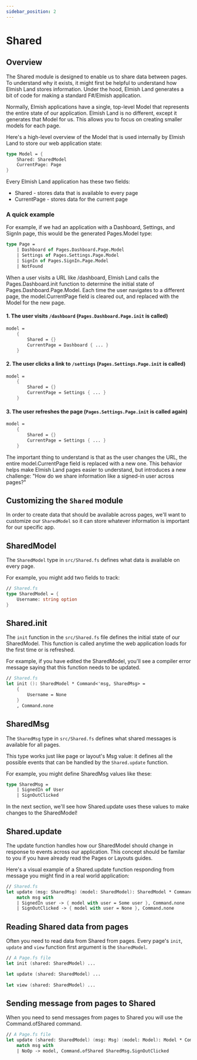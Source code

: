 ```yaml
---
sidebar_position: 2
---
```


# Shared

## Overview 
The Shared module is designed to enable us to share data between pages. To understand why it exists, it might first be helpful to understand how Elmish Land stores information. Under the hood, Elmish Land generates a bit of code for making a standard F#/Elmish application.

Normally, Elmish applications have a single, top-level Model that represents the entire state of our application. Elmish Land is no different, except it generates that Model for us. This allows you to focus on creating smaller models for each page.

Here's a high-level overview of the Model that is used internally by Elmish Land to store our web application state:

```fsharp
type Model = {
    Shared: SharedModel
    CurrentPage: Page
}
```

Every Elmish Land application has these two fields:

* Shared - stores data that is available to every page
* CurrentPage - stores data for the current page

### A quick example
For example, if we had an application with a Dashboard, Settings, and SignIn page, this would be the generated Pages.Model type:

```fsharp
type Page =
    | Dashboard of Pages.Dashboard.Page.Model
    | Settings of Pages.Settings.Page.Model
    | SignIn of Pages.SignIn.Page.Model
    | NotFound
```

When a user visits a URL like /dashboard, Elmish Land calls the Pages.Dashboard.init function to determine the initial state of Pages.Dashboard.Page.Model. Each time the user navigates to a different page, the model.CurrentPage field is cleared out, and replaced with the Model for the new page.

#### 1. The user visits `/dashboard` (`Pages.Dashboard.Page.init` is called)
```fsharp
model =
    { 
        Shared = {}
        CurrentPage = Dashboard { ... }
    }
```

#### 2. The user clicks a link to `/settings` (`Pages.Settings.Page.init` is called)
```fsharp
model =
    { 
        Shared = {}
        CurrentPage = Settings { ... }
    }
```

#### 3. The user refreshes the page (`Pages.Settings.Page.init` is called again)
```fsharp
model =
    { 
        Shared = {}
        CurrentPage = Settings { ... }
    }
```

The important thing to understand is that as the user changes the URL, the entire model.CurrentPage field is replaced with a new one. This behavior helps make Elmish Land pages easier to understand, but introduces a new challenge: "How do we share information like a signed-in user across pages?"

## Customizing the `Shared` module
In order to create data that should be available across pages, we'll want to customize our `SharedModel` so it can store whatever information is important for our specific app.

## SharedModel
The `SharedModel` type in `src/Shared.fs` defines what data is available on every page.

For example, you might add two fields to track:

```fsharp
// Shared.fs
type SharedModel = {
    Username: string option
}
``` 

## Shared.init
The `init` function in the `src/Shared.fs` file defines the initial state of our SharedModel. This function is called anytime the web application loads for the first time or is refreshed.

For example, if you have edited the SharedModel, you'll see a compiler error message saying that this function needs to be updated.

```fsharp
// Shared.fs
let init (): SharedModel * Command<'msg, SharedMsg> =
    {
        Username = None
    }
    , Command.none
``` 

## SharedMsg
The `SharedMsg` type in `src/Shared.fs` defines what shared messages is available for all pages.

This type works just like page or layout's Msg value: it defines all the possible events that can be handled by the `Shared.update` function.

For example, you might define SharedMsg values like these:

```fsharp
type SharedMsg = 
    | SignedIn of User
    | SignOutClicked
```

In the next section, we'll see how Shared.update uses these values to make changes to the SharedModel!

## Shared.update
The update function handles how our SharedModel should change in response to events across our application. This concept should be familar to you if you have already read the Pages or Layouts guides.

Here's a visual example of a Shared.update function responding from message you might find in a real world application:

```fsharp
// Shared.fs
let update (msg: SharedMsg) (model: SharedModel): SharedModel * Command<'msg, SharedMsg> =
    match msg with
    | SignedIn user -> { model with user = Some user }, Command.none
    | SignOutClicked -> { model with user = None }, Command.none
```

## Reading Shared data from pages
Often you need to read data from Shared from pages. Every page's `init`, `update` and `view` function first argument is the `SharedModel`.

```fsharp
// A Page.fs file
let init (shared: SharedModel) ...

let update (shared: SharedModel) ... 
    
let view (shared: SharedModel) ...
```

## Sending message from pages to Shared
When you need to send messages from pages to Shared you will use the Command.ofShared command. 

```fsharp
// A Page.fs file
let update (shared: SharedModel) (msg: Msg) (model: Model): Model * Command<Msg, SharedMsg> =
    match msg with
    | NoOp -> model, Command.ofShared SharedMsg.SignOutClicked
```